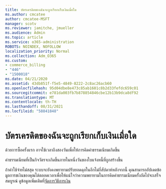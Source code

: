 ```yaml
---
title: บัตรเครดิตของฉันจะถูกเรียกเก็บเงินเมื่อใด
ms.author: cmcatee
author: cmcatee-MSFT
manager: scotv
ms.reviewer: jamitche, jmueller
ms.audience: Admin
ms.topic: article
ms.service: o365-administration
ROBOTS: NOINDEX, NOFOLLOW
localization_priority: Normal
ms.collection: Adm_O365
ms.custom:
- commerce_billing
- "446"
- "1500018"
ms.date: 04/21/2020
ms.assetid: 43db851f-f5e5-4849-8222-2c8ac26acb60
ms.openlocfilehash: 95d04dbe8e473c85ab1601c8b2d33fefdc659c01
ms.sourcegitcommit: e781da003fb7b878854846cbe12b13b9dca8df92
ms.translationtype: MT
ms.contentlocale: th-TH
ms.lasthandoff: 08/31/2021
ms.locfileid: "58841848"
---
```

# <a name="when-is-my-credit-card-charged"></a>บัตรเครดิตของฉันจะถูกเรียกเก็บเงินเมื่อใด

ด้วยการซื้อครั้งแรก อาจใช้เวลาถึงสองวันเพื่อให้การคิดค่าธรรมเนียมเกิดขึ้น
  
ค่าธรรมเนียมที่เป็นกิจวัตรจะเกิดขึ้นภายในหนึ่งวันของใบแจ้งหนี้ที่ถูกสร้างขึ้น
  
ถ้าค่าใช้จ่ายไม่สสุด ระบบจะยังคงพยายามปรับยอดดุลในอีกไม่กี่สัปดาห์หลังจากนี้ คุณสามารถอัปเดตข้อมูลการชเงินของคุณได้ตลอดเวลาเพื่อให้แน่ใจว่าความพยายามในการคิดค่าธรรมเนียมครั้งถัดไปจะเสร็จสมบูรณ์ ดูข้อมูลเพิ่มเติมที่[จัดการวิธีการเงิน](https://docs.microsoft.com/microsoft-365/commerce/billing-and-payments/manage-payment-methods)